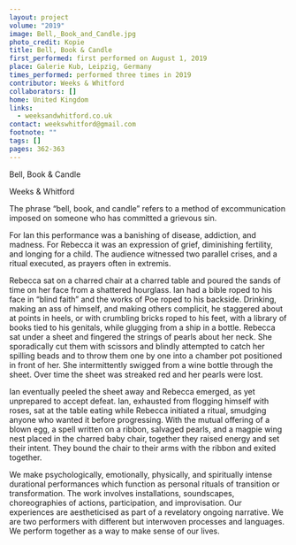 ```yaml
---
layout: project
volume: "2019"
image: Bell,_Book_and_Candle.jpg
photo_credit: Kopie
title: Bell, Book & Candle
first_performed: first performed on August 1, 2019
place: Galerie Kub, Leipzig, Germany
times_performed: performed three times in 2019
contributor: Weeks & Whitford
collaborators: []
home: United Kingdom
links:
  - weeksandwhitford.co.uk
contact: weekswhitford@gmail.com
footnote: ""
tags: []
pages: 362-363
---
```


Bell, Book & Candle

Weeks & Whitford

The phrase “bell, book, and candle” refers to a method of excommunication imposed on someone who has committed a grievous sin.

For Ian this performance was a banishing of disease, addiction, and madness. For Rebecca it was an expression of grief, diminishing fertility, and longing for a child. The audience witnessed two parallel crises, and a ritual executed, as prayers often in extremis.

Rebecca sat on a charred chair at a charred table and poured the sands of time on her face from a shattered hourglass. Ian had a bible roped to his face in “blind faith” and the works of Poe roped to his backside. Drinking, making an ass of himself, and making others complicit, he staggered about at points in heels, or with crumbling bricks roped to his feet, with a library of books tied to his genitals, while glugging from a ship in a bottle. Rebecca sat under a sheet and fingered the strings of pearls about her neck. She sporadically cut them with scissors and blindly attempted to catch her spilling beads and to throw them one by one into a chamber pot positioned in front of her. She intermittently swigged from a wine bottle through the sheet. Over time the sheet was streaked red and her pearls were lost.

Ian eventually peeled the sheet away and Rebecca emerged, as yet unprepared to accept defeat. Ian, exhausted from flogging himself with roses, sat at the table eating while Rebecca initiated a ritual, smudging anyone who wanted it before progressing. With the mutual offering of a blown egg, a spell written on a ribbon, salvaged pearls, and a magpie wing nest placed in the charred baby chair, together they raised energy and set their intent. They bound the chair to their arms with the ribbon and exited together.

We make psychologically, emotionally, physically, and spiritually intense durational performances which function as personal rituals of transition or transformation. The work involves installations, soundscapes, choreographies of actions, participation, and improvisation. Our experiences are aestheticised as part of a revelatory ongoing narrative. We are two performers with different but interwoven processes and languages. We perform together as a way to make sense of our lives.
